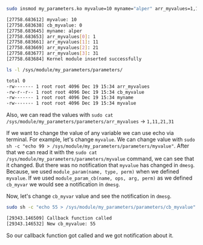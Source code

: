 ```sh
sudo insmod my_parameters.ko myvalue=10 myname="alper" arr_myvalues=1,11,21,31

[27758.683612] myvalue: 10  
[27758.683638] cb_myvalue: 0  
[27758.683645] myname: alper  
[27758.683653] arr_myvalues[0]: 1  
[27758.683661] arr_myvalues[1]: 11  
[27758.683669] arr_myvalues[2]: 21   
[27758.683677] arr_myvalues[3]: 31   
[27758.683684] Kernel module inserted successfully  
```

```sh
ls -l /sys/module/my_parameters/parameters/

total 0  
-rw------- 1 root root 4096 Dec 19 15:34 arr_myvalues  
-rw-r--r-- 1 root root 4096 Dec 19 15:34 cb_myvalue  
-rw------- 1 root root 4096 Dec 19 15:34 myname  
-rw------- 1 root root 4096 Dec 19 15:34 myvalue  
```

Also, we can read the values with `sudo cat /sys/module/my_parameters/parameters/arr_myvalues` -> `1,11,21,31`

If we want to change the value of any variable we can use echo via terminal. For example, let's change `myvalue`. We can change value with
`sudo sh -c "echo 99 > /sys/module/my_parameters/parameters/myvalue"`. After that we can read it with the `sudo cat /sys/module/my_parameters/parameters/myvalue` command, we can see that it changed.
But there was no notification that `myvalue` has changed in `dmesg`. Because, we used `module_param(name, type, perm)` when we defined `myvalue`. If we used `module_param_cb(name, ops, arg, perm)` as we defined `cb_myvar`
we would see a notification in `dmesg`.

Now, let's change `cb_myvar` value and see the notification in `dmesg`.

```sh
sudo sh -c "echo 55 > /sys/module/my_parameters/parameters/cb_myvalue" && dmesg | tail -2

[29343.146509] Callback function called
[29343.146532] New cb_myvalue: 55
```
So our callback function got called and we got notification about it.
